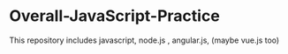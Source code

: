 # Overall-JavaScript-Practice
This repository includes javascript, node.js , angular.js, (maybe vue.js too)
